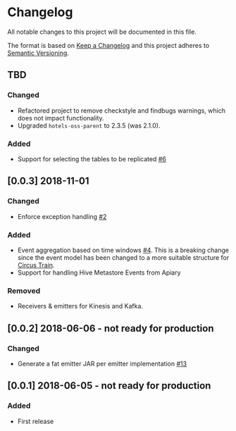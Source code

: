 # Changelog
All notable changes to this project will be documented in this file.

The format is based on [Keep a Changelog](http://keepachangelog.com/en/1.0.0/) and this project adheres to [Semantic Versioning](http://semver.org/spec/v2.0.0.html).

## TBD
### Changed
* Refactored project to remove checkstyle and findbugs warnings, which does not impact functionality.
* Upgraded `hotels-oss-parent` to 2.3.5 (was 2.1.0).
### Added
* Support for selecting the tables to be replicated [#6](https://github.com/HotelsDotCom/shunting-yard/issues/6)

## [0.0.3] 2018-11-01
### Changed
* Enforce exception handling [#2](https://github.com/HotelsDotCom/shunting-yard/issues/2)

### Added
* Event aggregation based on time windows [#4](https://github.com/HotelsDotCom/shunting-yard/issues/4). This is a breaking change since the event model has been changed to a more suitable structure for [Circus Train](https://github.com/HotelsDotCom/circus-train).
* Support for handling Hive Metastore Events from Apiary

### Removed
* Receivers & emitters for Kinesis and Kafka.

## [0.0.2] 2018-06-06 - not ready for production
### Changed
* Generate a fat emitter JAR per emitter implementation [#13](https://github.com/HotelsDotCom/shunting-yard/issues/13)

## [0.0.1] 2018-06-05 - not ready for production
### Added
* First release

